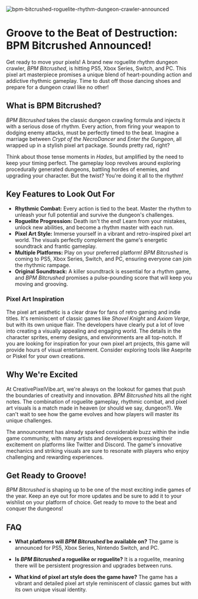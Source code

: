![bpm-bitcrushed-roguelite-rhythm-dungeon-crawler-announced](https://images.pexels.com/photos/18920008/pexels-photo-18920008.jpeg?auto=compress&cs=tinysrgb&fit=crop&h=627&w=1200)

# Groove to the Beat of Destruction: BPM Bitcrushed Announced!

Get ready to move your pixels! A brand new roguelite rhythm dungeon crawler, *BPM Bitcrushed*, is hitting PS5, Xbox Series, Switch, and PC. This pixel art masterpiece promises a unique blend of heart-pounding action and addictive rhythmic gameplay. Time to dust off those dancing shoes and prepare for a dungeon crawl like no other!

## What is BPM Bitcrushed?

*BPM Bitcrushed* takes the classic dungeon crawling formula and injects it with a serious dose of rhythm. Every action, from firing your weapon to dodging enemy attacks, must be perfectly timed to the beat. Imagine a marriage between *Crypt of the NecroDancer* and *Enter the Gungeon*, all wrapped up in a stylish pixel art package. Sounds pretty rad, right?

Think about those tense moments in *Hades*, but amplified by the need to keep your timing perfect. The gameplay loop revolves around exploring procedurally generated dungeons, battling hordes of enemies, and upgrading your character. But the twist? You're doing it all to the rhythm!

## Key Features to Look Out For

*   **Rhythmic Combat:** Every action is tied to the beat. Master the rhythm to unleash your full potential and survive the dungeon's challenges.
*   **Roguelite Progression:** Death isn't the end! Learn from your mistakes, unlock new abilities, and become a rhythm master with each run.
*   **Pixel Art Style:** Immerse yourself in a vibrant and retro-inspired pixel art world. The visuals perfectly complement the game's energetic soundtrack and frantic gameplay.
*   **Multiple Platforms:** Play on your preferred platform! *BPM Bitcrushed* is coming to PS5, Xbox Series, Switch, and PC, ensuring everyone can join the rhythmic rampage.
*   **Original Soundtrack:** A killer soundtrack is essential for a rhythm game, and *BPM Bitcrushed* promises a pulse-pounding score that will keep you moving and grooving.

### Pixel Art Inspiration

The pixel art aesthetic is a clear draw for fans of retro gaming and indie titles. It's reminiscent of classic games like *Shovel Knight* and *Axiom Verge*, but with its own unique flair. The developers have clearly put a lot of love into creating a visually appealing and engaging world. The details in the character sprites, enemy designs, and environments are all top-notch. If you are looking for inspiration for your own pixel art projects, this game will provide hours of visual entertainment. Consider exploring tools like Aseprite or Piskel for your own creations.

## Why We're Excited

At CreativePixelVibe.art, we're always on the lookout for games that push the boundaries of creativity and innovation. *BPM Bitcrushed* hits all the right notes. The combination of roguelite gameplay, rhythmic combat, and pixel art visuals is a match made in heaven (or should we say, dungeon?). We can't wait to see how the game evolves and how players will master its unique challenges.

The announcement has already sparked considerable buzz within the indie game community, with many artists and developers expressing their excitement on platforms like Twitter and Discord. The game's innovative mechanics and striking visuals are sure to resonate with players who enjoy challenging and rewarding experiences.

## Get Ready to Groove!

*BPM Bitcrushed* is shaping up to be one of the most exciting indie games of the year. Keep an eye out for more updates and be sure to add it to your wishlist on your platform of choice. Get ready to move to the beat and conquer the dungeons!

## FAQ

*   **What platforms will *BPM Bitcrushed* be available on?**
    The game is announced for PS5, Xbox Series, Nintendo Switch, and PC.

*   **Is *BPM Bitcrushed* a roguelike or roguelite?**
    It is a roguelite, meaning there will be persistent progression and upgrades between runs.

*   **What kind of pixel art style does the game have?**
    The game has a vibrant and detailed pixel art style reminiscent of classic games but with its own unique visual identity.